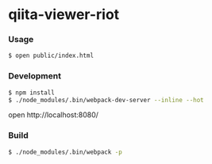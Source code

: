# qiita-viewer-riot

### Usage
```sh
$ open public/index.html
```

### Development
```sh
$ npm install
$ ./node_modules/.bin/webpack-dev-server --inline --hot
```
open http://localhost:8080/

### Build
```sh
$ ./node_modules/.bin/webpack -p
```
